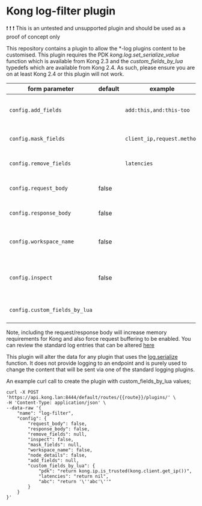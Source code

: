 Kong log-filter plugin
======================

:exclamation: :exclamation: :exclamation: This is an untested and unsupported plugin and should be used as a proof of concept only

This repository contains a plugin to allow the *-log plugins content to be customised. This plugin requires the PDK *kong.log.set_serialize_value* function which is available from Kong 2.3 and the *custom_fields_by_lua* typedefs which are available from Kong 2.4. As such, please ensure you are on at least Kong 2.4 or this plugin will not work.

| form parameter             | default             |example |  description              |
| ---                        | ---                 | ---    | ---                       |
| `config.add_fields`        | |`add:this,and:this-too`|The `name:value` pairs of fields to add to the log message|
| `config.mask_fields`       | |`client_ip,request.method`|The `name` of fields to mask in the log message|
| `config.remove_fields`     | |`latencies`|The `name` of fields to remove from in the log message|
| `config.request_body`      |false||Include the request body in the log message|
| `config.response_body`     |false||Include the response body in the log message|
| `config.workspace_name`    |false||Add the workspace name to the log message|
| `config.inspect`           |false||Add debug messages to the logs with request/response payloads|
| `config.custom_fields_by_lua`           | | |Add custom lua code to set a field value


Note, including the request/response body will increase memory requirements for Kong and also force request buffering to be enabled. You can review the standard log entries that can be altered [here](https://docs.konghq.com/gateway-oss/2.3.x/pdk/kong.log/#konglogserialize)

This plugin will alter the data for any plugin that uses the [log.serialize](https://docs.konghq.com/gateway-oss/2.3.x/pdk/kong.log/#konglogserialize) function. It does not provide logging to an endpoint and is purely used to change the content that will be sent via one of the standard logging plugins.

An example curl call to create the plugin with custom_fields_by_lua values;

```
curl -X POST 'https://api.kong.lan:8444/default/routes/{{route}}/plugins/' \
-H 'Content-Type: application/json' \
--data-raw '{
	"name": "log-filter",
	"config": {
		"request_body": false,
		"response_body": false,
		"remove_fields": null,
		"inspect": false,
		"mask_fields": null,
		"workspace_name": false,
		"node_details": false,
		"add_fields": null,
		"custom_fields_by_lua": {
			"pdk": "return kong.ip.is_trusted(kong.client.get_ip())",
			"latencies": "return nil",
			"abc": "return '\''abc'\''"
		}
	}
}'
```
